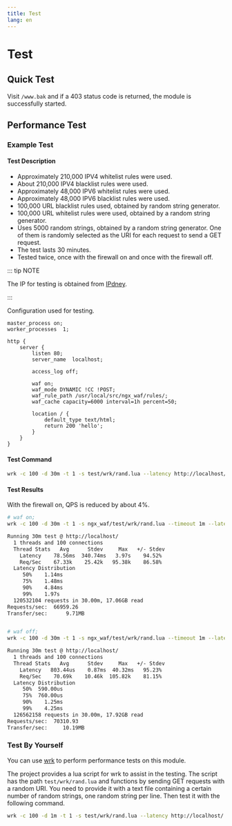 ```yaml
---
title: Test
lang: en
---
```


# Test

## Quick Test

Visit `/www.bak` and if a 403 status code is returned, the module is successfully started.

## Performance Test

### Example Test

#### Test Description

* Approximately 210,000 IPV4 whitelist rules were used.
* About 210,000 IPV4 blacklist rules were used.
* Approximately 48,000 IPV6 whitelist rules were used.
* Approximately 48,000 IPV6 blacklist rules were used.
* 100,000 URL blacklist rules used, obtained by random string generator.
* 100,000 URL whitelist rules were used, obtained by a random string generator.
* Uses 5000 random strings, obtained by a random string generator. One of them is randomly selected as the URI for each request to send a GET request.
* The test lasts 30 minutes.
* Tested twice, once with the firewall on and once with the firewall off.

::: tip NOTE

The IP for testing is obtained from [IPdney](https://www.ipdeny.com/ipblocks/).

:::

Configuration used for testing.

```nginx
master_process on;
worker_processes  1;

http {
    server {
        listen 80;
        server_name  localhost;

        access_log off;
        
        waf on;
        waf_mode DYNAMIC !CC !POST;
        waf_rule_path /usr/local/src/ngx_waf/rules/;
        waf_cache capacity=6000 interval=1h percent=50;

        location / {
            default_type text/html;
            return 200 'hello';
        }
    }
}
```

#### Test Command

```sh
wrk -c 100 -d 30m -t 1 -s test/wrk/rand.lua --latency http://localhost/ -- /path/to/rand-str.txt
```

#### Test Results

With the firewall on, QPS is reduced by about 4%.

```sh
# waf on;
wrk -c 100 -d 30m -t 1 -s ngx_waf/test/wrk/rand.lua --timeout 1m --latency http://localhost/ -- /usr/local/src/ngx_waf/txt.txt

Running 30m test @ http://localhost/
  1 threads and 100 connections
  Thread Stats   Avg      Stdev     Max   +/- Stdev
    Latency    78.56ms  340.74ms   3.97s    94.52%
    Req/Sec    67.33k    25.42k   95.38k    86.58%
  Latency Distribution
     50%    1.14ms
     75%    1.48ms
     90%    4.84ms
     99%    1.97s
  120532104 requests in 30.00m, 17.06GB read
Requests/sec:  66959.26
Transfer/sec:      9.71MB


# waf off;
wrk -c 100 -d 30m -t 1 -s ngx_waf/test/wrk/rand.lua --timeout 1m --latency http://localhost/ -- /usr/local/src/ngx_waf/txt.txt

Running 30m test @ http://localhost/
  1 threads and 100 connections
  Thread Stats   Avg      Stdev     Max   +/- Stdev
    Latency   803.44us    0.87ms  40.32ms   95.23%
    Req/Sec    70.69k    10.46k  105.82k    81.15%
  Latency Distribution
     50%  590.00us
     75%  760.00us
     90%    1.25ms
     99%    4.25ms
  126562158 requests in 30.00m, 17.92GB read
Requests/sec:  70310.93
Transfer/sec:     10.19MB
```

### Test By Yourself

You can use [wrk](https://github.com/wg/wrk) to perform performance tests on this module.

The project provides a lua script for wrk to assist in the testing. The script has the path `test/wrk/rand.lua` and functions by sending GET requests with a random URI. You need to provide it with a text file containing a certain number of random strings, one random string per line. Then test it with the following command.

```sh
wrk -c 100 -d 1m -t 1 -s test/wrk/rand.lua --latency http://localhost/ -- /path/to/rand-str.txt
```